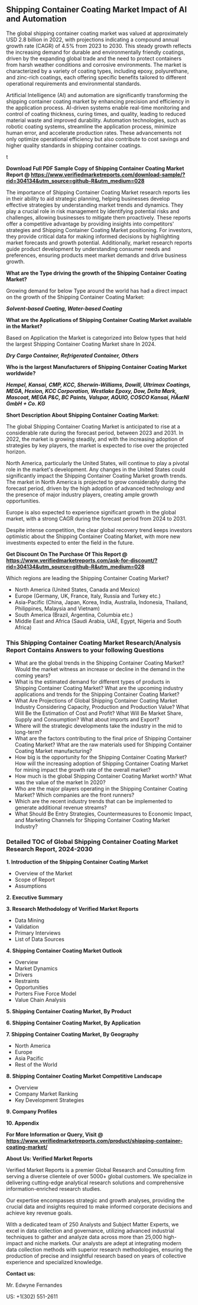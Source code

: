 <h2>Shipping Container Coating Market Impact of AI and Automation</h2><p>The global shipping container coating market was valued at approximately USD 2.8 billion in 2022, with projections indicating a compound annual growth rate (CAGR) of 4.5% from 2023 to 2030. This steady growth reflects the increasing demand for durable and environmentally friendly coatings, driven by the expanding global trade and the need to protect containers from harsh weather conditions and corrosive environments. The market is characterized by a variety of coating types, including epoxy, polyurethane, and zinc-rich coatings, each offering specific benefits tailored to different operational requirements and environmental standards.</p><p>Artificial Intelligence (AI) and automation are significantly transforming the shipping container coating market by enhancing precision and efficiency in the application process. AI-driven systems enable real-time monitoring and control of coating thickness, curing times, and quality, leading to reduced material waste and improved durability. Automation technologies, such as robotic coating systems, streamline the application process, minimize human error, and accelerate production rates. These advancements not only optimize operational efficiency but also contribute to cost savings and higher quality standards in shipping container coatings.</p>t</p><p id="" class=""><strong>Download Full PDF Sample Copy of Shipping Container Coating Market Report @ <a href="https://www.verifiedmarketreports.com/download-sample/?rid=304134&utm_source=github-R&utm_medium=028" target="_blank">https://www.verifiedmarketreports.com/download-sample/?rid=304134&utm_source=github-R&utm_medium=028</a></strong></p><p>The importance of&nbsp;Shipping Container Coating Market research reports lies in their ability to aid strategic planning, helping businesses develop effective strategies by understanding market trends and dynamics. They play a crucial role in risk management by identifying potential risks and challenges, allowing businesses to mitigate them proactively. These reports offer a competitive advantage by providing insights into competitors' strategies and Shipping Container Coating Market positioning. For investors, they provide critical data for making informed decisions by highlighting market forecasts and growth potential. Additionally, market research reports guide product development by understanding consumer needs and preferences, ensuring products meet market demands and drive business growth.</p><p><strong>What are the&nbsp;Type driving the growth of the Shipping Container Coating Market?</strong></p><p id="" class="">Growing demand for below Type around the world has had a direct impact on the growth of the Shipping Container Coating Market:</p><em><strong>Solvent-based Coating, Water-based Coating</strong></em></p><strong>What are the&nbsp;Applications&nbsp;of Shipping Container Coating Market available in the Market?</strong></p><p id="" class="">Based on Application the Market is categorized into Below types that held the largest Shipping Container Coating Market share In 2024.</p><em><strong>Dry Cargo Container, Refrigerated Container, Others</strong></em></p><strong>Who is the largest Manufacturers of Shipping Container Coating Market worldwide?</strong></p><p><em><strong>Hempel, Kansai, CMP, KCC, Sherwin-Williams, Dowill, Ultrimax Coatings, MEGA, Hexion, KCC Corporation, Westlake Epoxy, Dow, Delta Mark, Mascoat, MEGA P&C, BC Paints, Valspar, AQUIO, COSCO Kansai, HÃœNI GmbH + Co. KG</strong></em></p><p id="" class=""><strong>Short Description About Shipping Container Coating Market:</strong></p><p>The global Shipping Container Coating Market is anticipated to rise at a considerable rate during the forecast period, between 2023 and 2031. In 2022, the market is growing steadily, and with the increasing adoption of strategies by key players, the market is expected to rise over the projected horizon.</p><p>North America, particularly the United States, will continue to play a pivotal role in the market's development. Any changes in the United States could significantly impact the Shipping Container Coating Market growth trends. The market in North America is projected to grow considerably during the forecast period, driven by the high adoption of advanced technology and the presence of major industry players, creating ample growth opportunities.</p><p>Europe is also expected to experience significant growth in the global market, with a strong CAGR during the forecast period from 2024 to 2031.</p><p>Despite intense competition, the clear global recovery trend keeps investors optimistic about the Shipping Container Coating Market, with more new investments expected to enter the field in the future.</p><p id="" class=""><strong>Get Discount On The Purchase Of This Report @ <a href="https://www.verifiedmarketreports.com/ask-for-discount/?rid=304134&utm_source=github-R&utm_medium=028" target="_blank">https://www.verifiedmarketreports.com/ask-for-discount/?rid=304134&utm_source=github-R&utm_medium=028</a></strong></p>Which regions are leading the Shipping Container Coating Market?</p><ul><li>North America (United States, Canada and Mexico)</li><li>Europe (Germany, UK, France, Italy, Russia and Turkey etc.)</li><li>Asia-Pacific (China, Japan, Korea, India, Australia, Indonesia, Thailand, Philippines, Malaysia and Vietnam)</li><li>South America (Brazil, Argentina, Columbia etc.)</li><li>Middle East and Africa (Saudi Arabia, UAE, Egypt, Nigeria and South Africa)</li></ul><h3 id="" class="">This Shipping Container Coating Market Research/Analysis Report Contains Answers to your following Questions</h3><ul><li>What are the global trends in the Shipping Container Coating Market? Would the market witness an increase or decline in the demand in the coming years?</li><li>What is the estimated demand for different types of products in Shipping Container Coating Market? What are the upcoming industry applications and trends for the Shipping Container Coating Market?</li><li>What Are Projections of Global Shipping Container Coating Market Industry Considering Capacity, Production and Production Value? What Will Be the Estimation of Cost and Profit? What Will Be Market Share, Supply and Consumption? What about imports and Export?</li><li>Where will the strategic developments take the industry in the mid to long-term?</li><li>What are the factors contributing to the final price of Shipping Container Coating Market? What are the raw materials used for Shipping Container Coating Market manufacturing?</li><li>How big is the opportunity for the Shipping Container Coating Market? How will the increasing adoption of Shipping Container Coating Market for mining impact the growth rate of the overall market?</li><li>How much is the global Shipping Container Coating Market worth? What was the value of the market In 2020?</li><li>Who are the major players operating in the Shipping Container Coating Market? Which companies are the front runners?</li><li>Which are the recent industry trends that can be implemented to generate additional revenue streams?</li><li>What Should Be Entry Strategies, Countermeasures to Economic Impact, and Marketing Channels for Shipping Container Coating Market Industry?</li></ul><h3 id="" class="">Detailed TOC of Global Shipping Container Coating Market Research Report, 2024-2030</h3><p id="" class=""><strong>1. Introduction of the Shipping Container Coating Market</strong></p><ul><li>Overview of the Market</li><li>Scope of Report</li><li>Assumptions</li></ul><p id="" class=""><strong>2. Executive Summary</strong></p><p id="" class=""><strong>3. Research Methodology of Verified Market Reports</strong></p><ul><li>Data Mining</li><li>Validation</li><li>Primary Interviews</li><li>List of Data Sources</li></ul><p id="" class=""><strong>4. Shipping Container Coating Market Outlook</strong></p><ul><li>Overview</li><li>Market Dynamics</li><li>Drivers</li><li>Restraints</li><li>Opportunities</li><li>Porters Five Force Model</li><li>Value Chain Analysis</li></ul><p id="" class=""><strong>5. Shipping Container Coating Market, By Product</strong></p><p id="" class=""><strong>6. Shipping Container Coating Market, By Application</strong></p><p id="" class=""><strong>7. Shipping Container Coating Market, By Geography</strong></p><ul><li>North America</li><li>Europe</li><li>Asia Pacific</li><li>Rest of the World</li></ul><p id="" class=""><strong>8. Shipping Container Coating Market Competitive Landscape</strong></p><ul><li>Overview</li><li>Company Market Ranking</li><li>Key Development Strategies</li></ul><p id="" class=""><strong>9. Company Profiles</strong></p><p id="" class=""><strong>10. Appendix</strong></p><p id="" class=""><strong>For More Information or Query, Visit @ <a href="https://www.verifiedmarketreports.com/product/shipping-container-coating-market/" target="_blank">https://www.verifiedmarketreports.com/product/shipping-container-coating-market/</a></strong></p><p id="" class=""><strong>About Us: Verified Market Reports</strong></p><p id="" class="">Verified Market Reports is a premier Global Research and Consulting firm serving a diverse clientele of over 5000+ global customers. We specialize in delivering cutting-edge analytical research solutions and comprehensive information-enriched research studies.</p><p id="" class="">Our expertise encompasses strategic and growth analyses, providing the crucial data and insights required to make informed corporate decisions and achieve key revenue goals.</p><p id="" class="">With a dedicated team of 250 Analysts and Subject Matter Experts, we excel in data collection and governance, utilizing advanced industrial techniques to gather and analyze data across more than 25,000 high-impact and niche markets. Our analysts are adept at integrating modern data collection methods with superior research methodologies, ensuring the production of precise and insightful research based on years of collective experience and specialized knowledge.</p><p id="" class=""><strong>Contact us:</strong></p><p id="" class="">Mr. Edwyne Fernandes</p><p id="" class="">US: +1(302) 551-2611</p>